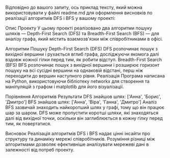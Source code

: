 
Відповідно до вашого запиту, ось приклад тексту, який можна використовувати у файлі readme.md для оформлення висновків по реалізації алгоритмів DFS і BFS у вашому проекті:

Опис Проекту
У цьому проекті реалізовано два алгоритми пошуку шляхів — Depth-First Search (DFS) та Breadth-First Search (BFS) — для аналізу графа, який містить взаємозв'язки між співробітниками в офісі.

Алгоритми Пошуку
Depth-First Search (DFS)
DFS розпочинає пошук з вихідної вершини і рухається вглиб графа, досліджуючи якомога далі вздовж кожної гілки перед тим, як робити відступ.
Breadth-First Search (BFS)
BFS розпочинає пошук з вихідної вершини і розширює горизонт пошуку на всі сусідні вершини на однаковій відстані, перш ніж переходити до вершин наступного рівня.
Реалізація
Програма написана на Python, використовуючи бібліотеку networkx для створення та маніпуляцій з графом і matplotlib для його візуалізації.

Порівняння Алгоритмів
Результати
DFS знайшов шлях: ['Анна', 'Борис', 'Дмитро']
BFS знайшов шлях: ['Анна', 'Віра', 'Ганна', 'Дмитро']
Аналіз
BFS зазвичай знаходить найкоротший шлях у графі, тому що він працює шар за шаром. DFS може пропустити коротші шляхи, які знаходяться далі від вихідної точки, оскільки він заглиблюється в кожну гілку перед тим, як повертатися.

Висновок
Реалізація алгоритмів DFS і BFS надає цінні інсайти про структуру та динаміку мережі співробітників. Розуміння різниці між алгоритмами дозволяє ефективніше аналізувати мережеві дані в залежності від потреб проекту.

